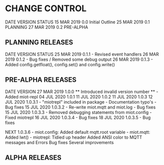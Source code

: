 # CHANGE CONTROL

DATE         VERSION  STATUS
15 MAR 2019  0.0      Initial Outline
25 MAR 2019  0.1      PLANNING
27 MAR 2019  0.2      PRE-ALPHA

## PLANNING RELEASES

DATE         VERSION  STATUS
25 MAR 2019  0.1.1
    - Revised event handlers
26 MAR 2019  0.1.2
    - Bug fixes / Removed some debug output
26 MAR 2019  0.1.3
    - Added config.getfloat(), config.set() and config.write()

## PRE-ALPHA RELEASES

DATE         VERSION
27 MAR 2019  1.0.0  ** Introduced invalid version number **
    - Added miot-repl
04 JUL 2020  1.0.1
11 JUL 2020  1.0.2
11 JUL 2020  1.0.3
12 JUL 2020  1.0.3.1
    - "miotrepl" included in package
    - Documentation typo's
    - Bug fixes
15 JUL 2020  1.0.3.2
    - Re-write miot.mqtt and miot.log
    - Bug fixes
15 JUL 2020  1.0.3.3
    - Removed debugging statements from miot.config
    - Fixed miotrepl
16 JUL 2020  1.0.3.4
    - Bug fixes
18 JUL 2020  1.0.3.5
    - Bug fixes

NEXT 1.0.3.6
    - miot.config: Added default mqtt.root variable
    - miot.mqtt: Added lwt()
    - miotrepl:
        Tidied up header
        Added ANSI color to MQTT messages and Errors
        Bug fixes
        Several improvements
    
## ALPHA RELEASES
